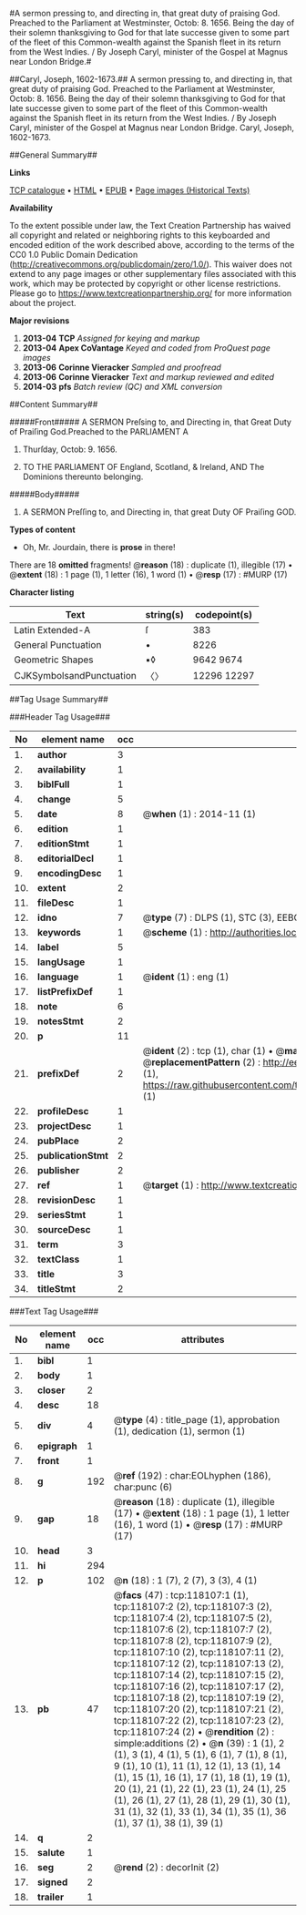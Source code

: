#A sermon pressing to, and directing in, that great duty of praising God. Preached to the Parliament at Westminster, Octob: 8. 1656. Being the day of their solemn thanksgiving to God for that late successe given to some part of the fleet of this Common-wealth against the Spanish fleet in its return from the West Indies. / By Joseph Caryl, minister of the Gospel at Magnus near London Bridge.#

##Caryl, Joseph, 1602-1673.##
A sermon pressing to, and directing in, that great duty of praising God. Preached to the Parliament at Westminster, Octob: 8. 1656. Being the day of their solemn thanksgiving to God for that late successe given to some part of the fleet of this Common-wealth against the Spanish fleet in its return from the West Indies. / By Joseph Caryl, minister of the Gospel at Magnus near London Bridge.
Caryl, Joseph, 1602-1673.

##General Summary##

**Links**

[TCP catalogue](http://www.ota.ox.ac.uk/tcp/)  • 
[HTML](http://tei.it.ox.ac.uk/tcp/Texts-HTML/free/A81/A81220.html)  • 
[EPUB](http://tei.it.ox.ac.uk/tcp/Texts-EPUB/free/A81/A81220.epub) • 
[Page images (Historical Texts)](https://historicaltexts.jisc.ac.uk/eebo-99865856e)

**Availability**

To the extent possible under law, the Text Creation Partnership has waived all copyright and related or neighboring rights to this keyboarded and encoded edition of the work described above, according to the terms of the CC0 1.0 Public Domain Dedication (http://creativecommons.org/publicdomain/zero/1.0/). This waiver does not extend to any page images or other supplementary files associated with this work, which may be protected by copyright or other license restrictions. Please go to https://www.textcreationpartnership.org/ for more information about the project.

**Major revisions**

1. __2013-04__ __TCP__ *Assigned for keying and markup*
1. __2013-04__ __Apex CoVantage__ *Keyed and coded from ProQuest page images*
1. __2013-06__ __Corinne Vieracker__ *Sampled and proofread*
1. __2013-06__ __Corinne Vieracker__ *Text and markup reviewed and edited*
1. __2014-03__ __pfs__ *Batch review (QC) and XML conversion*

##Content Summary##

#####Front#####
A SERMON Preſsing to, and Directing in, that Great Duty of Praiſing God.Preached to the PARLIAMENT A
1. Thurſday, Octob: 9. 1656.

1. TO THE PARLIAMENT OF England, Scotland, & Ireland, AND The Dominions thereunto belonging.

#####Body#####

1. A SERMON Preſſing to, and Directing in, that great Duty OF Praiſing GOD.

**Types of content**

  * Oh, Mr. Jourdain, there is **prose** in there!

There are 18 **omitted** fragments! 
 @__reason__ (18) : duplicate (1), illegible (17)  •  @__extent__ (18) : 1 page (1), 1 letter (16), 1 word (1)  •  @__resp__ (17) : #MURP (17)

**Character listing**


|Text|string(s)|codepoint(s)|
|---|---|---|
|Latin Extended-A|ſ|383|
|General Punctuation|•|8226|
|Geometric Shapes|▪◊|9642 9674|
|CJKSymbolsandPunctuation|〈〉|12296 12297|

##Tag Usage Summary##

###Header Tag Usage###

|No|element name|occ|attributes|
|---|---|---|---|
|1.|__author__|3||
|2.|__availability__|1||
|3.|__biblFull__|1||
|4.|__change__|5||
|5.|__date__|8| @__when__ (1) : 2014-11 (1)|
|6.|__edition__|1||
|7.|__editionStmt__|1||
|8.|__editorialDecl__|1||
|9.|__encodingDesc__|1||
|10.|__extent__|2||
|11.|__fileDesc__|1||
|12.|__idno__|7| @__type__ (7) : DLPS (1), STC (3), EEBO-CITATION (1), PROQUEST (1), VID (1)|
|13.|__keywords__|1| @__scheme__ (1) : http://authorities.loc.gov/ (1)|
|14.|__label__|5||
|15.|__langUsage__|1||
|16.|__language__|1| @__ident__ (1) : eng (1)|
|17.|__listPrefixDef__|1||
|18.|__note__|6||
|19.|__notesStmt__|2||
|20.|__p__|11||
|21.|__prefixDef__|2| @__ident__ (2) : tcp (1), char (1)  •  @__matchPattern__ (2) : ([0-9\-]+):([0-9IVX]+) (1), (.+) (1)  •  @__replacementPattern__ (2) : http://eebo.chadwyck.com/downloadtiff?vid=$1&page=$2 (1), https://raw.githubusercontent.com/textcreationpartnership/Texts/master/tcpchars.xml#$1 (1)|
|22.|__profileDesc__|1||
|23.|__projectDesc__|1||
|24.|__pubPlace__|2||
|25.|__publicationStmt__|2||
|26.|__publisher__|2||
|27.|__ref__|1| @__target__ (1) : http://www.textcreationpartnership.org/docs/. (1)|
|28.|__revisionDesc__|1||
|29.|__seriesStmt__|1||
|30.|__sourceDesc__|1||
|31.|__term__|3||
|32.|__textClass__|1||
|33.|__title__|3||
|34.|__titleStmt__|2||


###Text Tag Usage###

|No|element name|occ|attributes|
|---|---|---|---|
|1.|__bibl__|1||
|2.|__body__|1||
|3.|__closer__|2||
|4.|__desc__|18||
|5.|__div__|4| @__type__ (4) : title_page (1), approbation (1), dedication (1), sermon (1)|
|6.|__epigraph__|1||
|7.|__front__|1||
|8.|__g__|192| @__ref__ (192) : char:EOLhyphen (186), char:punc (6)|
|9.|__gap__|18| @__reason__ (18) : duplicate (1), illegible (17)  •  @__extent__ (18) : 1 page (1), 1 letter (16), 1 word (1)  •  @__resp__ (17) : #MURP (17)|
|10.|__head__|3||
|11.|__hi__|294||
|12.|__p__|102| @__n__ (18) : 1 (7), 2 (7), 3 (3), 4 (1)|
|13.|__pb__|47| @__facs__ (47) : tcp:118107:1 (1), tcp:118107:2 (2), tcp:118107:3 (2), tcp:118107:4 (2), tcp:118107:5 (2), tcp:118107:6 (2), tcp:118107:7 (2), tcp:118107:8 (2), tcp:118107:9 (2), tcp:118107:10 (2), tcp:118107:11 (2), tcp:118107:12 (2), tcp:118107:13 (2), tcp:118107:14 (2), tcp:118107:15 (2), tcp:118107:16 (2), tcp:118107:17 (2), tcp:118107:18 (2), tcp:118107:19 (2), tcp:118107:20 (2), tcp:118107:21 (2), tcp:118107:22 (2), tcp:118107:23 (2), tcp:118107:24 (2)  •  @__rendition__ (2) : simple:additions (2)  •  @__n__ (39) : 1 (1), 2 (1), 3 (1), 4 (1), 5 (1), 6 (1), 7 (1), 8 (1), 9 (1), 10 (1), 11 (1), 12 (1), 13 (1), 14 (1), 15 (1), 16 (1), 17 (1), 18 (1), 19 (1), 20 (1), 21 (1), 22 (1), 23 (1), 24 (1), 25 (1), 26 (1), 27 (1), 28 (1), 29 (1), 30 (1), 31 (1), 32 (1), 33 (1), 34 (1), 35 (1), 36 (1), 37 (1), 38 (1), 39 (1)|
|14.|__q__|2||
|15.|__salute__|1||
|16.|__seg__|2| @__rend__ (2) : decorInit (2)|
|17.|__signed__|2||
|18.|__trailer__|1||
